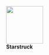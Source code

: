 <td align="center">
      <img src="https://github.githubassets.com/images/modules/profile/achievements/starstruck-default.png" width="100" /><br />
      <b>Starstruck</b>
    </td>